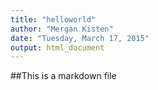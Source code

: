 ```yaml
---
title: "helloworld"
author: "Mergan Kisten"
date: "Tuesday, March 17, 2015"
output: html_document
---
```


##This is a markdown file
